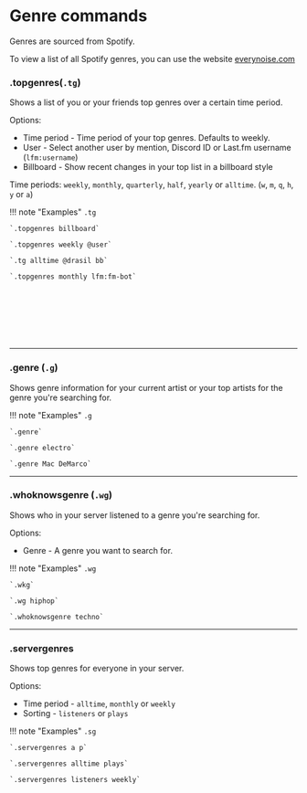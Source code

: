 # Genre commands

Genres are sourced from Spotify.

To view a list of all Spotify genres, you can use the website [everynoise.com](https://everynoise.com/)
    
### .topgenres(`.tg`)

Shows a list of you or your friends top genres over a certain time period.

Options:

* Time period - Time period of your top genres. Defaults to weekly.
* User - Select another user by mention, Discord ID or Last.fm username (`lfm:username`)
* Billboard - Show recent changes in your top list in a billboard style

Time periods: `weekly`, `monthly`, `quarterly`, `half`, `yearly` or `alltime`. (`w`, `m`, `q`, `h`, `y` or `a`)

!!! note "Examples"
    `.tg`

    `.topgenres billboard`
    
    `.topgenres weekly @user`

    `.tg alltime @drasil bb`

    `.topgenres monthly lfm:fm-bot`

<script async src="https://pagead2.googlesyndication.com/pagead/js/adsbygoogle.js?client=ca-pub-5817610257612647"
     crossorigin="anonymous"></script>
<!-- Banner -->
<ins class="adsbygoogle"
     style="display:inline-block;width:728px;height:90px"
     data-ad-client="ca-pub-5817610257612647"
     data-ad-slot="2734431126"></ins>
<script>
     (adsbygoogle = window.adsbygoogle || []).push({});
</script>

---

### .genre (`.g`)

Shows genre information for your current artist or your top artists for the genre you're searching for.

!!! note "Examples"
    `.g`

    `.genre`

    `.genre electro`

    `.genre Mac DeMarco`

---

### .whoknowsgenre (`.wg`)

Shows who in your server listened to a genre you're searching for.

Options:

* Genre - A genre you want to search for.

!!! note "Examples"
    `.wg`

    `.wkg`

    `.wg hiphop`

    `.whoknowsgenre techno`

---

### .servergenres

Shows top genres for everyone in your server.

Options:

* Time period - `alltime`, `monthly` or `weekly`
* Sorting - `listeners` or `plays`

!!! note "Examples"
    `.sg`

    `.servergenres a p`

    `.servergenres alltime plays`

    `.servergenres listeners weekly`


<script async src="https://pagead2.googlesyndication.com/pagead/js/adsbygoogle.js?client=ca-pub-5817610257612647"
     crossorigin="anonymous"></script>
<!-- In-docs -->
<ins class="adsbygoogle"
     style="display:block"
     data-ad-client="ca-pub-5817610257612647"
     data-ad-slot="9031186671"
     data-ad-format="auto"
     data-full-width-responsive="true"></ins>
<script>
     (adsbygoogle = window.adsbygoogle || []).push({});
</script>